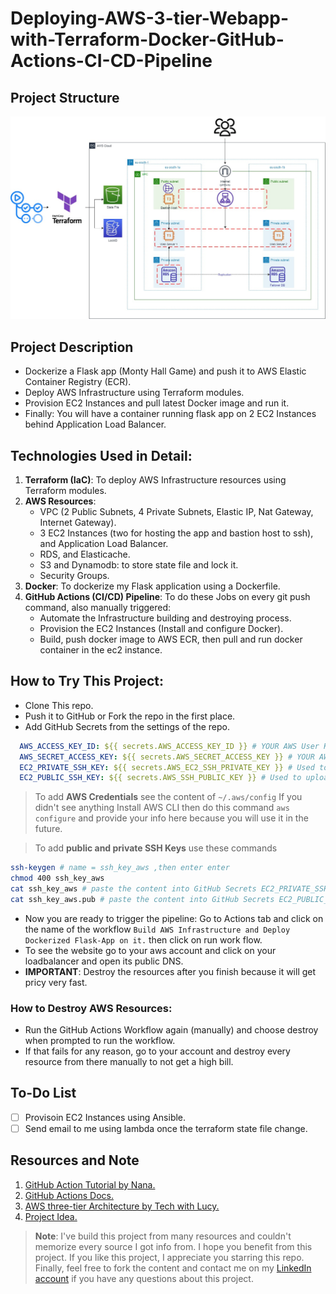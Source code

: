 # Deploying-AWS-3-tier-Webapp-with-Terraform-Docker-GitHub-Actions-CI-CD-Pipeline

## Project Structure
![Infrastructure](./assests/AWS-Three-Tier-Architecture.jpg)

## Project Description
- Dockerize a Flask app (Monty Hall Game) and push it to AWS Elastic Container Registry (ECR).
- Deploy AWS Infrastructure using Terraform modules.
- Provision EC2 Instances and pull latest Docker image and run it.
- Finally: You will have a container running flask app on 2 EC2 Instances behind Application Load Balancer.


## Technologies Used in Detail: 
1. **Terraform (IaC)**: To deploy AWS Infrastructure resources using Terraform modules.
2. **AWS Resources**:
	- VPC (2 Public Subnets, 4 Private Subnets, Elastic IP, Nat Gateway, Internet Gateway).
	- 3 EC2 Instances (two for hosting the app and bastion host to ssh), and Application Load Balancer.
	- RDS, and Elasticache.
	- S3 and Dynamodb: to store state file and lock it.
	- Security Groups.
3. **Docker**: To dockerize my Flask application using a Dockerfile.
4. **GitHub Actions (CI/CD) Pipeline**: To do these Jobs on every git push command, also manually triggered:
	- Automate the Infrastructure building and destroying process.
	- Provision the EC2 Instances (Install and configure Docker).
	- Build, push docker image to AWS ECR, then pull and run docker container in the ec2 instance.


## How to Try This Project:
- Clone This repo.
- Push it to GitHub or Fork the repo in the first place.
- Add GitHub Secrets from the settings of the repo.
```yaml
  AWS_ACCESS_KEY_ID: ${{ secrets.AWS_ACCESS_KEY_ID }} # YOUR AWS User KeyID.
  AWS_SECRET_ACCESS_KEY: ${{ secrets.AWS_SECRET_ACCESS_KEY }} # YOUR AWS User Credentials.
  EC2_PRIVATE_SSH_KEY: ${{ secrets.AWS_EC2_SSH_PRIVATE_KEY }} # Used to ssh into EC2.
  EC2_PUBLIC_SSH_KEY: ${{ secrets.AWS_SSH_PUBLIC_KEY }} # Used to upload public key to aws.
```
> To add **AWS Credentials** see the content of `~/.aws/config`
> If you didn't see anything Install AWS CLI then do this command `aws configure` and provide your info here because you will use it in the future.

> To add **public and private SSH Keys** use these commands
```bash
ssh-keygen # name = ssh_key_aws ,then enter enter 
chmod 400 ssh_key_aws
cat ssh_key_aws # paste the content into GitHub Secrets EC2_PRIVATE_SSH_KEY
cat ssh_key_aws.pub # paste the content into GitHub Secrets EC2_PUBLIC_SSH_KEY
```
- Now you are ready to trigger the pipeline: Go to Actions tab and click on the name of the workflow `Build AWS Infrastructure and Deploy Dockerized Flask-App on it.` then click on run work flow.
- To see the website go to your aws account and click on your loadbalancer and open its public DNS.
- **IMPORTANT**: Destroy the resources after you finish because it will get pricy very fast.
### How to Destroy AWS Resources:
- Run the GitHub Actions Workflow again (manually) and choose destroy when prompted to run the workflow.
- If that fails for any reason, go to your account and destroy every resource from there manually to not get a high bill.




## To-Do List
- [ ] Provisoin EC2 Instances using Ansible.
- [ ] Send email to me using lambda once the terraform state file change.

## Resources and Note
1. [GitHub Action Tutorial by Nana.](https://www.youtube.com/watch?v=R8_veQiYBjI)
2. [GitHub Actions Docs.](https://docs.github.com/en/actions)
3. [AWS three-tier Architecture by Tech with Lucy.](https://www.youtube.com/watch?v=5RVT3BN9Iws)
4. [Project Idea.](https://www.youtube.com/watch?v=xIyDhaIfC1I)

>**Note**: I've build this project from many resources and couldn't memorize every source I got info from.
I hope you benefit from this project.
If you like this project, I appreciate you starring this repo.<br>
Finally, feel free to fork the content and contact me on my [LinkedIn account](https://www.linkedin.com/in/abdassalam-ahmad/) if you have any questions about this project.<br>


